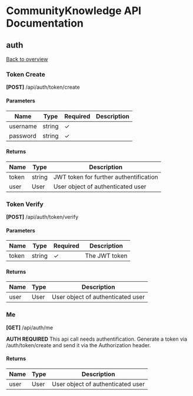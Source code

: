 # CommunityKnowledge API Documentation
## auth
[Back to overview](README.md)

### Token Create
**[POST]** /api/auth/token/create

#### Parameters
| Name | Type | Required | Description |
| --- | --- | --- | --- |
| username | string | &check; |  |
| password | string | &check; |  |
#### Returns
| Name | Type | Description |
| --- | --- | --- |
| token | string | JWT token for further authentification |
| user | User | User object of authenticated user |

### Token Verify
**[POST]** /api/auth/token/verify

#### Parameters
| Name | Type | Required | Description |
| --- | --- | --- | --- |
| token | string | &check; | The JWT token |
#### Returns
| Name | Type | Description |
| --- | --- | --- |
| user | User | User object of authenticated user |

### Me
**[GET]** /api/auth/me

**AUTH REQUIRED** This api call needs authentification. Generate a token via /auth/token/create and send it via the Authorization header.

#### Returns
| Name | Type | Description |
| --- | --- | --- |
| user | User | User object of authenticated user |
